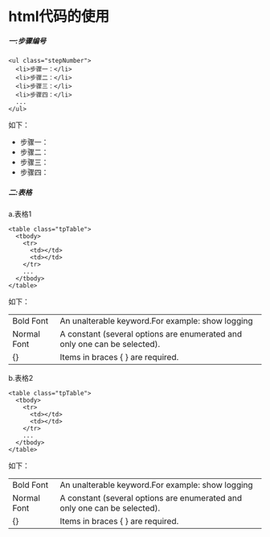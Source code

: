 # html代码的使用

##### 一:步骤编号

~~~
<ul class="stepNumber">
  <li>步骤一：</li>
  <li>步骤二：</li>
  <li>步骤三：</li>
  <li>步骤四：</li>
  ...
</ul>
~~~
如下：
<ul class="stepNumber">
  <li>步骤一：</li>
  <li>步骤二：</li>
  <li>步骤三：</li>
  <li>步骤四：</li>
</ul>

##### 二:表格
a.表格1
~~~
<table class="tpTable">
  <tbody>
    <tr>
      <td></td>
      <td></td>
    </tr>
    ...
  </tbody>
</table>
~~~
如下：
<table class="tpTable_1">
  <tbody>
    <tr>
      <td>Bold Font</td>
      <td>An unalterable keyword.For example: show logging</td>
    </tr>
    <tr>
      <td>Normal Font</td>
      <td>A constant (several options are enumerated and only one can be selected).</td>
    </tr>
    <tr>
      <td>{}</td>
      <td>Items in braces { } are required.</td>
    </tr>
  </tbody>
</table>

b.表格2
~~~
<table class="tpTable">
  <tbody>
    <tr>
      <td></td>
      <td></td>
    </tr>
    ...
  </tbody>
</table>
~~~
如下：
<table class="tpTable_1">
  <tbody>
    <tr>
      <td>Bold Font</td>
      <td>An unalterable keyword.For example: show logging</td>
    </tr>
    <tr>
      <td>Normal Font</td>
      <td>A constant (several options are enumerated and only one can be selected).</td>
    </tr>
    <tr>
      <td>{}</td>
      <td>Items in braces { } are required.</td>
    </tr>
  </tbody>
</table>





